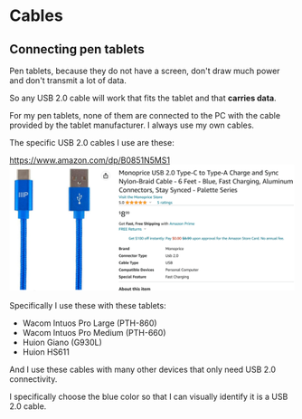 # Cables

## Connecting pen tablets

Pen tablets, because they do not have a screen, don't draw much power and don't transmit a lot of data.&#x20;

So any USB 2.0 cable will work that fits the tablet and that **carries data**.&#x20;

For my pen tablets, none of them are connected to the PC with the cable provided by the tablet manufacturer. I always use my own cables.

The specific USB 2.0 cables I use are these:

[https://www.amazon.com/dp/B0851N5MS1 ](https://www.amazon.com/dp/B0851N5MS1)[\
](https://www.amazon.com/dp/B0851N5MS1) ![](<../.gitbook/assets/image (326).png>)

Specifically I use these with these tablets:

* Wacom Intuos Pro Large (PTH-860)
* Wacom Intuos Pro Medium (PTH-660)
* Huion Giano (G930L)
* Huion HS611

And I use these cables with many other devices that only need USB 2.0 connectivity.

I specifically choose the blue color so that I can visually identify it is a USB 2.0 cable.&#x20;







